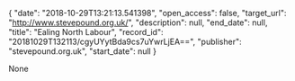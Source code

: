 {
  "date": "2018-10-29T13:21:13.541398", 
  "open_access": false, 
  "target_url": "http://www.stevepound.org.uk/", 
  "description": null, 
  "end_date": null, 
  "title": "Ealing North Labour", 
  "record_id": "20181029T132113/cgyUYytBda9cs7uYwrLjEA==", 
  "publisher": "stevepound.org.uk", 
  "start_date": null
}

None